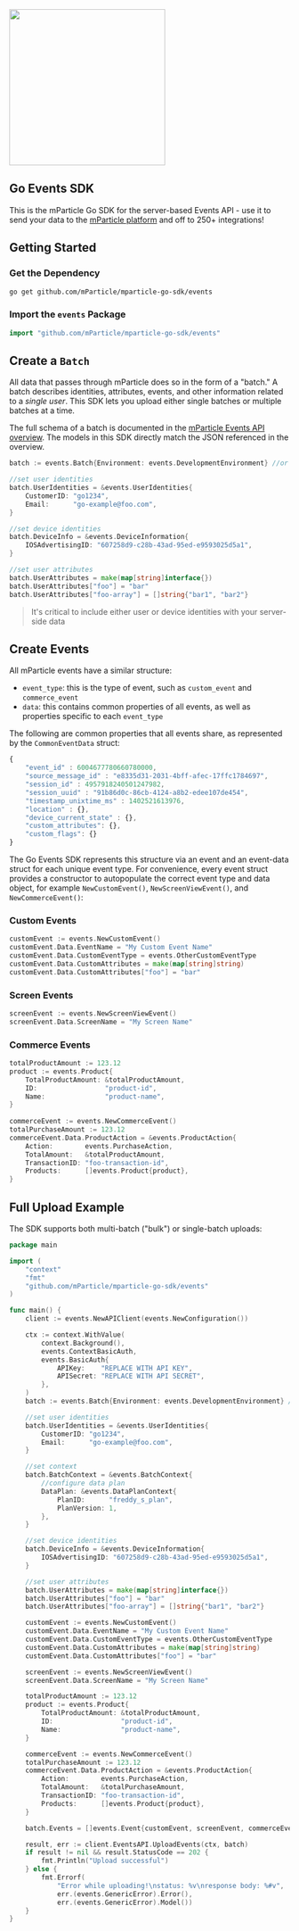 <img src="https://static.mparticle.com/sdk/mp_logo_black.svg" width="280">

## Go Events SDK

This is the mParticle Go SDK for the server-based Events API - use it to send your data to the [mParticle platform](https://www.mparticle.com/) and off to 250+ integrations!

## Getting Started 

### Get the Dependency

```sh
go get github.com/mParticle/mparticle-go-sdk/events
```

### Import the `events` Package

```go
import "github.com/mParticle/mparticle-go-sdk/events"
```

## Create a `Batch`

All data that passes through mParticle does so in the form of a "batch." A batch describes identities, attributes, events, and other information related to a *single user*. This SDK lets you upload either single batches or multiple batches at a time.

The full schema of a batch is documented in the [mParticle Events API overview](https://docs.mparticle.com/developers/server/http/). The models in this SDK directly match the JSON referenced in the overview.

```go
batch := events.Batch{Environment: events.DevelopmentEnvironment} //or "ProductionEnvironment"

//set user identities
batch.UserIdentities = &events.UserIdentities{
    CustomerID: "go1234",
    Email:      "go-example@foo.com",
}

//set device identities
batch.DeviceInfo = &events.DeviceInformation{
    IOSAdvertisingID: "607258d9-c28b-43ad-95ed-e9593025d5a1",
}

//set user attributes
batch.UserAttributes = make(map[string]interface{})
batch.UserAttributes["foo"] = "bar"
batch.UserAttributes["foo-array"] = []string{"bar1", "bar2"}
```

> It's critical to include either user or device identities with your server-side data

## Create Events

All mParticle events have a similar structure:

- `event_type`: this is the type of event, such as `custom_event` and `commerce_event`
- `data`: this contains common properties of all events, as well as properties specific to each `event_type`

The following are common properties that all events share, as represented by the `CommonEventData` struct:

```javascript
{
    "event_id" : 6004677780660780000,
    "source_message_id" : "e8335d31-2031-4bff-afec-17ffc1784697",
    "session_id" : 4957918240501247982,
    "session_uuid" : "91b86d0c-86cb-4124-a8b2-edee107de454",
    "timestamp_unixtime_ms" : 1402521613976,
    "location" : {},
    "device_current_state" : {},
    "custom_attributes": {},
    "custom_flags": {}
}
```

The Go Events SDK represents this structure via an event and an event-data struct for each unique event type. For convenience, every event struct provides a constructor to autopopulate the correct event type and data object, for example `NewCustomEvent()`, `NewScreenViewEvent()`, and `NewCommerceEvent()`:

### Custom Events

```go
customEvent := events.NewCustomEvent()
customEvent.Data.EventName = "My Custom Event Name"
customEvent.Data.CustomEventType = events.OtherCustomEventType
customEvent.Data.CustomAttributes = make(map[string]string)
customEvent.Data.CustomAttributes["foo"] = "bar"
```

### Screen Events

```go
screenEvent := events.NewScreenViewEvent()
screenEvent.Data.ScreenName = "My Screen Name"
```

### Commerce Events

```go
totalProductAmount := 123.12
product := events.Product{
    TotalProductAmount: &totalProductAmount,
    ID:                 "product-id",
    Name:               "product-name",
}
	
commerceEvent := events.NewCommerceEvent()
totalPurchaseAmount := 123.12
commerceEvent.Data.ProductAction = &events.ProductAction{
    Action:        events.PurchaseAction,
    TotalAmount:   &totalProductAmount,
    TransactionID: "foo-transaction-id",
    Products:      []events.Product{product},
}
```

## Full Upload Example

The SDK supports both multi-batch ("bulk") or single-batch uploads:

```go
package main

import (
	"context"
	"fmt"
	"github.com/mParticle/mparticle-go-sdk/events"
)

func main() {
	client := events.NewAPIClient(events.NewConfiguration())

	ctx := context.WithValue(
		context.Background(),
		events.ContextBasicAuth,
		events.BasicAuth{
			APIKey:    "REPLACE WITH API KEY",
			APISecret: "REPLACE WITH API SECRET",
		},
	)
	batch := events.Batch{Environment: events.DevelopmentEnvironment} //or "ProductionEnvironment"

	//set user identities
	batch.UserIdentities = &events.UserIdentities{
		CustomerID: "go1234",
		Email:      "go-example@foo.com",
	}

	//set context
	batch.BatchContext = &events.BatchContext{
		//configure data plan
		DataPlan: &events.DataPlanContext{
			PlanID:      "freddy_s_plan",
			PlanVersion: 1,
		},
	}

	//set device identities
	batch.DeviceInfo = &events.DeviceInformation{
		IOSAdvertisingID: "607258d9-c28b-43ad-95ed-e9593025d5a1",
	}

	//set user attributes
	batch.UserAttributes = make(map[string]interface{})
	batch.UserAttributes["foo"] = "bar"
	batch.UserAttributes["foo-array"] = []string{"bar1", "bar2"}

	customEvent := events.NewCustomEvent()
	customEvent.Data.EventName = "My Custom Event Name"
	customEvent.Data.CustomEventType = events.OtherCustomEventType
	customEvent.Data.CustomAttributes = make(map[string]string)
	customEvent.Data.CustomAttributes["foo"] = "bar"

	screenEvent := events.NewScreenViewEvent()
	screenEvent.Data.ScreenName = "My Screen Name"

	totalProductAmount := 123.12
	product := events.Product{
		TotalProductAmount: &totalProductAmount,
		ID:                 "product-id",
		Name:               "product-name",
	}

	commerceEvent := events.NewCommerceEvent()
	totalPurchaseAmount := 123.12
	commerceEvent.Data.ProductAction = &events.ProductAction{
		Action:        events.PurchaseAction,
		TotalAmount:   &totalPurchaseAmount,
		TransactionID: "foo-transaction-id",
		Products:      []events.Product{product},
	}

	batch.Events = []events.Event{customEvent, screenEvent, commerceEvent}

	result, err := client.EventsAPI.UploadEvents(ctx, batch)
	if result != nil && result.StatusCode == 202 {
		fmt.Println("Upload successful")
	} else {
		fmt.Errorf(
			"Error while uploading!\nstatus: %v\nresponse body: %#v",
			err.(events.GenericError).Error(),
			err.(events.GenericError).Model())
	}
}
```
